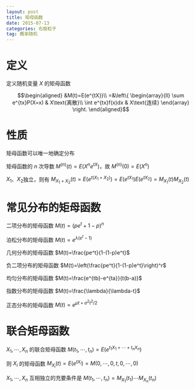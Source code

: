 ```yaml
---
layout: post
title: 矩母函数
date: 2015-07-13
categories: 右旋粒子
tag: 概率随机
---
```


# 定义

定义随机变量 $X$ 的矩母函数

$$\begin{aligned}
&M(t)=E(e^{tX})\\
=&\left\{
\begin{array}{ll}
\sum e^{tx}P(X=x) & X\text{离散}\\
\int e^{tx}f(x)dx & X\text{连续}
\end{array}
\right.
\end{aligned}$$

# 性质

矩母函数可以唯一地确定分布

矩母函数的 $n$ 次导数 $M^{(n)}(t)=E(X^n e^{tX})$，故 $M^{(n)}(0)=E(X^n)$

$X_1$、$X_2$独立，则有 $M_{X_1+X_2}(t)=E(e^{t(X_1+X_2)})=E(e^{tX_1})E(e^{tX_2})=M_{X_1}(t)M_{X_2}(t)$

# 常见分布的矩母函数

二项分布的矩母函数 $M(t)=(p e^t+1-p)^n$

泊松分布的矩母函数 $M(t)=e^{\lambda(e^t-1)}$

几何分布的矩母函数 $M(t)=\frac{pe^t}{1-(1-p)e^t}$

负二项分布的矩母函数 $M(t)=\left(\frac{pe^t}{1-(1-p)e^t}\right)^r$

均匀分布的矩母函数 $M(t)=\frac{e^{tb}-e^{ta}}{t(b-a)}$

指数分布的矩母函数 $M(t)=\frac{\lambda}{\lambda-t}$

正态分布的矩母函数 $M(t)=e^{\mu t+\sigma^2t^2/2}$

# 联合矩母函数

$X_1,\cdots,X_n$ 的联合矩母函数 $M(t_1,\cdots,t_n)=E(e^{t_1X_1+\cdots+t_nX_n})$

则 $X_i$ 的矩母函数 $M_{X_i}(t)=E(e^{t X_i})=M(0,\cdots,0,t,0,\cdots,0)$

$X_1,\cdots,X_n$ 互相独立的充要条件是 $M(t_1,\cdots,t_n)=M_{X_1}(t_1)\cdots M_{X_n}(t_n)$
